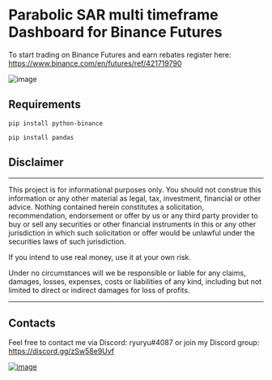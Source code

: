 # Parabolic SAR multi timeframe Dashboard for Binance Futures
To start trading on Binance Futures and earn rebates register here: https://www.binance.com/en/futures/ref/421719790

![image](https://user-images.githubusercontent.com/81808867/198849608-ca2d8a9c-864d-4afa-97a2-3dac08601fe3.png)

## Requirements

<code>pip install python-binance</code>

<code>pip install pandas</code>

## Disclaimer
<hr>
This project is for informational purposes only. You should not construe this information or any other material as legal, tax, investment, financial or other advice. Nothing contained herein constitutes a solicitation, recommendation, endorsement or offer by us or any third party provider to buy or sell any securities or other financial instruments in this or any other jurisdiction in which such solicitation or offer would be unlawful under the securities laws of such jurisdiction.

If you intend to use real money, use it at your own risk.

Under no circumstances will we be responsible or liable for any claims, damages, losses, expenses, costs or liabilities of any kind, including but not limited to direct or indirect damages for loss of profits.
<hr>

## Contacts

Feel free to contact me via Discord: ryuryu#4087
or join my Discord group: https://discord.gg/zSw58e9Uvf

<a href="https://discord.gg/zSw58e9Uvf">![image](https://user-images.githubusercontent.com/81808867/166115186-70de12b2-39fd-4eda-bb12-c1d8bec24ac6.png)</a>

